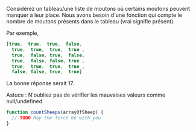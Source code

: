 Considérez un tableau/une liste de moutons où certains moutons peuvent manquer à leur place. Nous avons besoin d'une fonction qui compte le nombre de moutons présents dans le tableau (vrai signifie présent).

Par exemple,
```js
[true,  true,  true,  false,
  true,  true,  true,  true ,
  true,  false, true,  false,
  true,  false, false, true ,
  true,  true,  true,  true ,
  false, false, true,  true]
  ```
  La bonne réponse serait 17.

Astuce : N'oubliez pas de vérifier les mauvaises valeurs comme null/undefined

```js
function countSheeps(arrayOfSheep) {
  // TODO May the force be with you
}
```
